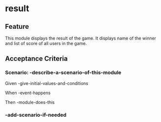 # result

## Feature

This module displays the result of the game.
It displays name of the winner
and list of score of all users in the game.

## Acceptance Criteria

### Scenario: -describe-a-scenario-of-this-module

  Given -give-initial-values-and-conditions

  When -event-happens

  Then -module-does-this

### -add-scenario-if-needed
